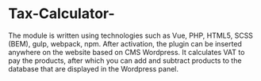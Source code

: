 # Tax-Calculator-

The module is written using technologies such as Vue, PHP, HTML5, SCSS (BEM), gulp, webpack, npm. After activation, the plugin can be inserted anywhere on the website based on CMS Wordpress. It calculates VAT to pay the products, after which you can add and subtract products to the database that are displayed in the Wordpress panel.
